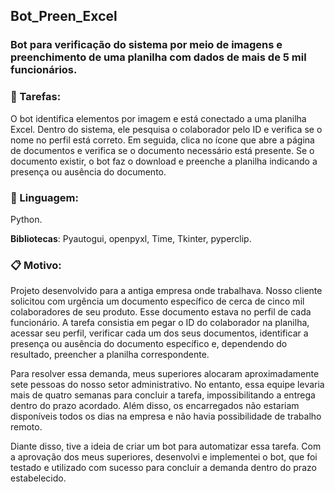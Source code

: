 ## Bot_Preen_Excel
### Bot para verificação do sistema por meio de imagens e preenchimento de uma planilha com dados de mais de 5 mil funcionários.

### :page_facing_up: Tarefas:

O bot identifica elementos por imagem e está conectado a uma planilha Excel. Dentro do sistema, ele pesquisa o colaborador pelo ID e verifica se o nome no perfil está correto. Em seguida, clica no ícone que abre a página de documentos e verifica se o documento necessário está presente. Se o documento existir, o bot faz o download e preenche a planilha indicando a presença ou ausência do documento.

### :wrench: Linguagem:

Python. 

**Bibliotecas**: Pyautogui, openpyxl, Time, Tkinter, pyperclip.

### :clipboard: Motivo:

Projeto desenvolvido para a antiga empresa onde trabalhava. Nosso cliente solicitou com urgência um documento específico de cerca de cinco mil colaboradores de seu produto. Esse documento estava no perfil de cada funcionário. A tarefa consistia em pegar o ID do colaborador na planilha, acessar seu perfil, verificar cada um dos seus documentos, identificar a presença ou ausência do documento específico e, dependendo do resultado, preencher a planilha correspondente.

Para resolver essa demanda, meus superiores alocaram aproximadamente sete pessoas do nosso setor administrativo. No entanto, essa equipe levaria mais de quatro semanas para concluir a tarefa, impossibilitando a entrega dentro do prazo acordado. Além disso, os encarregados não estariam disponíveis todos os dias na empresa e não havia possibilidade de trabalho remoto.

Diante disso, tive a ideia de criar um bot para automatizar essa tarefa. Com a aprovação dos meus superiores, desenvolvi e implementei o bot, que foi testado e utilizado com sucesso para concluir a demanda dentro do prazo estabelecido.
